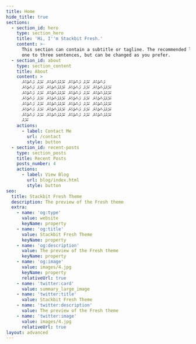 ```yaml
---
title: Home
hide_title: true
sections:
  - section_id: hero
    type: section_hero
    title: 'Hi, I''m Stackbit Fresh.'
    content: >-
      This section can contain a subtitle or tagline. The recommended length is
      one to three sentences, but can be changed as you prefer.
  - section_id: about
    type: section_content
    title: About
    content: >
      ފަސްޖެހުނު ކަދުރު ފަސްޖެހުނު ކަދުރުފަސްޖެހުނު ކަދުރު ފަސްޖެހުނު
      ކަދުރުފަސްޖެހުނު ކަދުރު ފަސްޖެހުނު ކަދުރުފަސްޖެހުނު ކަދުރު ފަސްޖެހުނު
      ކަދުރުފަސްޖެހުނު ކަދުރު ފަސްޖެހުނު ކަދުރުފަސްޖެހުނު ކަދުރު ފަސްޖެހުނު
      ކަދުރުފަސްޖެހުނު ކަދުރު ފަސްޖެހުނު ކަދުރުފަސްޖެހުނު ކަދުރު ފަސްޖެހުނު
      ކަދުރުފަސްޖެހުނު ކަދުރު ފަސްޖެހުނު ކަދުރުފަސްޖެހުނު ކަދުރު ފަސްޖެހުނު
      ކަދުރުފަސްޖެހުނު ކަދުރު ފަސްޖެހުނު ކަދުރުފަސްޖެހުނު ކަދުރު ފަސްޖެހުނު
      ކަދުރުފަސްޖެހުނު ކަދުރު ފަސްޖެހުނު ކަދުރުފަސްޖެހުނު ކަދުރު ފަސްޖެހުނު
      ކަދުރު
    actions:
      - label: Contact Me
        url: /contact
        style: button
  - section_id: recent-posts
    type: section_posts
    title: Recent Posts
    posts_number: 4
    actions:
      - label: View Blog
        url: blog/index.html
        style: button
seo:
  title: Stackbit Fresh Theme
  description: The preview of the Fresh theme
  extra:
    - name: 'og:type'
      value: website
      keyName: property
    - name: 'og:title'
      value: Stackbit Fresh Theme
      keyName: property
    - name: 'og:description'
      value: The preview of the Fresh theme
      keyName: property
    - name: 'og:image'
      value: images/4.jpg
      keyName: property
      relativeUrl: true
    - name: 'twitter:card'
      value: summary_large_image
    - name: 'twitter:title'
      value: Stackbit Fresh Theme
    - name: 'twitter:description'
      value: The preview of the Fresh theme
    - name: 'twitter:image'
      value: images/4.jpg
      relativeUrl: true
layout: advanced
---
```

